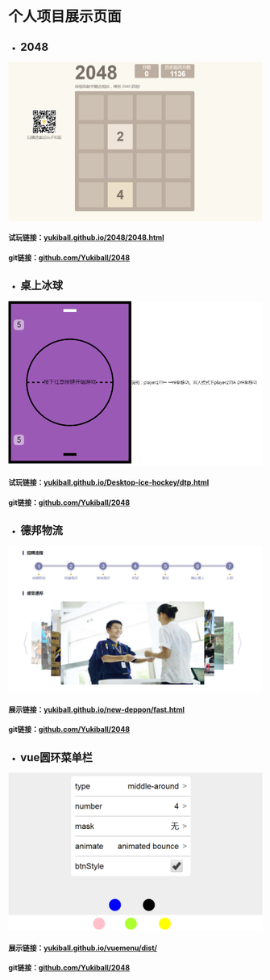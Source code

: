 # 个人项目展示页面
- ## 2048
![2048](./img/2048.png)<br>
#### 试玩链接：[yukiball.github.io/2048/2048.html](https://yukiball.github.io/2048/2048.html)
#### git链接：[github.com/Yukiball/2048](https://github.com/Yukiball/2048)
- ## 桌上冰球
![Desktop-ice-hockey](./img/ice.png)<br>
#### 试玩链接：[yukiball.github.io/Desktop-ice-hockey/dtp.html](https://yukiball.github.io/Desktop-ice-hockey/dtp.html)
#### git链接：[github.com/Yukiball/2048](https://github.com/Yukiball/Desktop-ice-hockey)
- ## 德邦物流
![deppon](./img/depong.png)<br>
#### 展示链接：[yukiball.github.io/new-deppon/fast.html](https://yukiball.github.io/new-deppon/fast.html)
#### git链接：[github.com/Yukiball/2048](https://github.com/Yukiball/new-deppon)
- ## vue圆环菜单栏
![list](./img/list.png)<br>
#### 展示链接：[yukiball.github.io/vuemenu/dist/](https://yukiball.github.io/vuemenu/dist/)
#### git链接：[github.com/Yukiball/2048](https://github.com/Yukiball/vuemenu)
